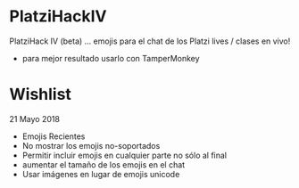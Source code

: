 # PlatziHackIV
PlatziHack IV (beta) ... emojis para el chat de los Platzi lives / clases en vivo!

* para mejor resultado usarlo con TamperMonkey

# Wishlist
21 Mayo 2018
- Emojis Recientes
- No mostrar los emojis no-soportados
- Permitir incluir emojis en cualquier parte no sólo al final
- aumentar el tamaño de los emojis en el chat
- Usar imágenes en lugar de emojis unicode
